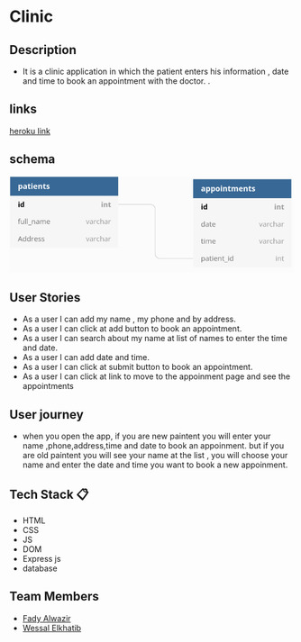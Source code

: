 # Clinic

## Description
- It is a clinic application in which the patient enters his information , date and time to book an
  appointment with the doctor. . 

## links
[heroku link](https://clinic-g11.herokuapp.com/)


## schema
![alt text](./public/img/schema.png)

## User Stories 

- As a user I can add my name , my phone and by address.
- As a user I can click at add button to book an appointment.
- As a user I can search about my name at list of names to enter the time and date.
- As a user I can add date and time.
- As a user I can click at submit button to book an appointment.
- As a user I can click at link to move to the appoinment page and see the appointments


## User journey  

- when you open the app, if you are new paintent you will enter your name ,phone,address,time
  and date to book an appoinment. but if you are old paintent you will see your name at the list , you will choose your name and enter the date and time you want to book a new appoinment.    



## Tech Stack :clipboard: 
- HTML
- CSS
- JS
- DOM
- Express js 
- database

## Team Members  
- [Fady Alwazir](https://github.com/Fady-Alwazir)
- [Wessal Elkhatib](https://github.com/WessalJawad95)

